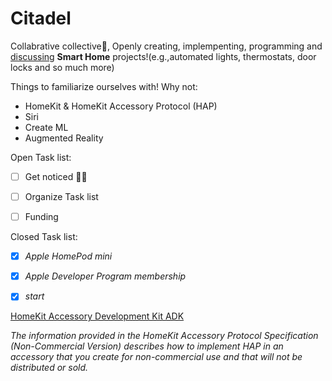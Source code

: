 # Citadel

Collabrative collective🤝, Openly creating, implempenting, programming and [discussing](https://github.com/ModestGoblin/Citadel/discussions) **Smart Home** projects!(e.g.,automated lights, thermostats, door locks and so much more) 

Things to familiarize ourselves with! Why not:
- HomeKit & HomeKit Accessory Protocol (HAP)
- Siri
- Create ML
- Augmented Reality 



Open Task list:
- [ ] Get noticed 🧘‍♀️
- [ ] Organize Task list
- [ ] Funding 






Closed Task list:

- [x] *Apple HomePod mini*
- [x] *Apple Developer Program membership*
- [x] *start*
















<!--\Community Donation link?--> 


[HomeKit Accessory Development Kit ADK](https://github.com/ModestGoblin/HomeKitADK)

*The information provided in the HomeKit Accessory Protocol Specification (Non-Commercial Version) describes how to implement HAP in an accessory that you create for non-commercial use and that will not be distributed or sold.*
